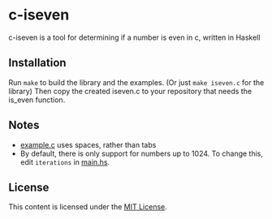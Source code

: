 # c-iseven

c-iseven is a tool for determining if a number is even in c, written in Haskell

## Installation

Run `make` to build the library and the examples. (Or just `make iseven.c` for the library) Then
copy the created iseven.c to your repository that needs the is_even function.

## Notes

- [example.c](example.c) uses spaces, rather than tabs
- By default, there is only support for numbers up to 1024. To change this, edit `iterations` in
[main.hs](main.hs).

## License

This content is licensed under the [MIT License](license).

